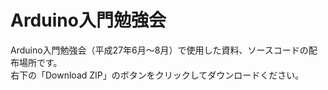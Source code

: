 # Arduino入門勉強会
Arduino入門勉強会（平成27年6月〜8月）で使用した資料、ソースコードの配布場所です。  
右下の「Download ZIP」のボタンをクリックしてダウンロードください。
